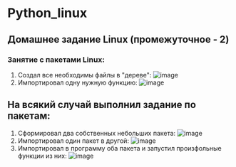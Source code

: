 # Python_linux
## Домашнее задание Linux (промежуточное - 2)
### Занятие с пакетами Linux:

1. Создал все необходимы файлы в "дереве":
   ![image](https://github.com/cakelake1/Python/assets/93975834/d7d0e66b-1c94-429a-9bc6-3f779f72e5a7)
2. Импортировал одну нужную функцию:
   ![image](https://github.com/cakelake1/Python/assets/93975834/f44191d5-52c4-4136-8899-5a8832a4443c)


## На всякий случай выполнил задание по пакетам:

1. Сформировал два собственных небольших пакета:
   ![image](https://github.com/cakelake1/Python/assets/93975834/6c26ff75-b6b7-4ba0-9564-fa07d4308a7b)
2. Импортировал один пакет в другой:
   ![image](https://github.com/cakelake1/Python/assets/93975834/e78fea5c-a13b-47af-bda2-27b2b39bc830)
3. Импортировал в программу оба пакета и запустил произфольные функции из них:
   ![image](https://github.com/cakelake1/Python/assets/93975834/0bad7179-d3a8-4b50-ac3d-bd7b7d38e641)

